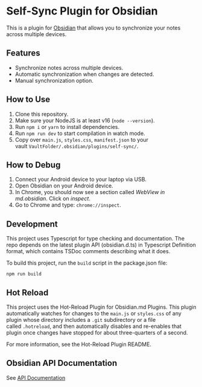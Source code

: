 # Self-Sync Plugin for Obsidian

This is a plugin for [Obsidian](https://obsidian.md) that allows you to synchronize your notes across multiple devices.

## Features

- Synchronize notes across multiple devices.
- Automatic synchronization when changes are detected.
- Manual synchronization option.

## How to Use

1. Clone this repository.
2. Make sure your NodeJS is at least v16 (`node --version`).
3. Run `npm i` or `yarn` to install dependencies.
4. Run `npm run dev` to start compilation in watch mode.
5. Copy over `main.js`, `styles.css`, `manifest.json` to your vault `VaultFolder/.obsidian/plugins/self-sync/`.

## How to Debug

1. Connect your Android device to your laptop via USB.
2. Open Obsidian on your Android device.
3. In Chrome, you should now see a section called _WebView in md.obsidian_. Click on _inspect_.
4. Go to Chrome and type: `chrome://inspect`.

## Development

This project uses Typescript for type checking and documentation. The repo depends on the latest plugin API (obsidian.d.ts) in Typescript Definition format, which contains TSDoc comments describing what it does.

To build this project, run the `build` script in the package.json file:

`npm run build`

## Hot Reload

This project uses the Hot-Reload Plugin for Obsidian.md Plugins. This plugin automatically watches for changes to the `main.js` or `styles.css` of any plugin whose directory includes a `.git` subdirectory or a file called `.hotreload`, and then automatically disables and re-enables that plugin once changes have stopped for about three-quarters of a second.

For more information, see the Hot-Reload Plugin README.

## Obsidian API Documentation

See [API Documentation](https://github.com/obsidianmd/obsidian-api)


